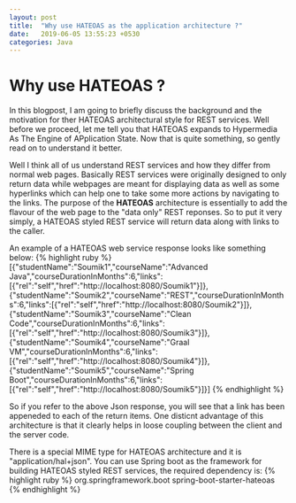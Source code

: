```yaml
---
layout: post
title:  "Why use HATEOAS as the application architecture ?"
date:   2019-06-05 13:55:23 +0530
categories: Java
---
```


# Why use HATEOAS ? 

In this blogpost, I am going to briefly discuss the background and the motivation for ther HATEOAS architectural style for REST services. Well before we proceed, let me tell you that HATEOAS expands to Hypermedia As The Engine of APplication State. Now that is quite something, so gently read on to understand it better.

Well I think all of us understand REST services and how they differ from normal web pages. Basically REST services were originally designed to only return data while webpages are meant for displaying data as well as some hyperlinks which can help one to take some more actions by navigating to the links. The purpose of the **HATEOAS** architecture is essentially to add the flavour of the web page to the "data only" REST reponses. So to put it very simply, a HATEOAS styled REST service will return data along with links to the caller.

An example of a HATEOAS web service response looks like something below:
{% highlight ruby %}
[{"studentName":"Soumik1","courseName":"Advanced Java","courseDurationInMonths":6,"links":[{"rel":"self","href":"http://localhost:8080/Soumik1"}]},
{"studentName":"Soumik2","courseName":"REST","courseDurationInMonths":6,"links":[{"rel":"self","href":"http://localhost:8080/Soumik2"}]},{"studentName":"Soumik3","courseName":"Clean Code","courseDurationInMonths":6,"links":[{"rel":"self","href":"http://localhost:8080/Soumik3"}]},
{"studentName":"Soumik4","courseName":"Graal VM","courseDurationInMonths":6,"links":[{"rel":"self","href":"http://localhost:8080/Soumik4"}]},
{"studentName":"Soumik5","courseName":"Spring Boot","courseDurationInMonths":6,"links":[{"rel":"self","href":"http://localhost:8080/Soumik5"}]}]
{% endhighlight %} 

So if you refer to the above Json response, you will see that a link has been appeneded to each of the return items. One disticnt advantage of this architecture is that it clearly helps in loose coupling between the client and the server code.

There is a special MIME type for HATEOAS architecture and it is "application/hal+json".
You can use Spring boot as the framework for building HATEOAS styled REST services, the required dependency is:
{% highlight ruby %}
        <dependency>
            <groupId>org.springframework.boot</groupId>
            <artifactId>spring-boot-starter-hateoas</artifactId>
        </dependency>
{% endhighlight %}

